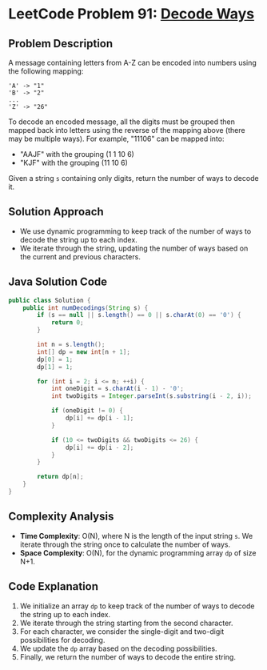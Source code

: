 # LeetCode Problem 91: [Decode Ways](https://leetcode.com/problems/decode-ways/)

## Problem Description
A message containing letters from A-Z can be encoded into numbers using the following mapping:
```
'A' -> "1"
'B' -> "2"
...
'Z' -> "26"
```
To decode an encoded message, all the digits must be grouped then mapped back into letters using the reverse of the mapping above (there may be multiple ways). For example, "11106" can be mapped into:
- "AAJF" with the grouping (1 1 10 6)
- "KJF" with the grouping (11 10 6)

Given a string `s` containing only digits, return the number of ways to decode it.

## Solution Approach
- We use dynamic programming to keep track of the number of ways to decode the string up to each index.
- We iterate through the string, updating the number of ways based on the current and previous characters.

## Java Solution Code

```java
public class Solution {
    public int numDecodings(String s) {
        if (s == null || s.length() == 0 || s.charAt(0) == '0') {
            return 0;
        }

        int n = s.length();
        int[] dp = new int[n + 1];
        dp[0] = 1;
        dp[1] = 1;

        for (int i = 2; i <= n; ++i) {
            int oneDigit = s.charAt(i - 1) - '0';
            int twoDigits = Integer.parseInt(s.substring(i - 2, i));

            if (oneDigit != 0) {
                dp[i] += dp[i - 1];
            }

            if (10 <= twoDigits && twoDigits <= 26) {
                dp[i] += dp[i - 2];
            }
        }

        return dp[n];
    }
}
```

## Complexity Analysis
- **Time Complexity**: O(N), where N is the length of the input string `s`. We iterate through the string once to calculate the number of ways.
- **Space Complexity**: O(N), for the dynamic programming array `dp` of size N+1.

## Code Explanation
1. We initialize an array `dp` to keep track of the number of ways to decode the string up to each index.
2. We iterate through the string starting from the second character.
3. For each character, we consider the single-digit and two-digit possibilities for decoding.
4. We update the `dp` array based on the decoding possibilities.
5. Finally, we return the number of ways to decode the entire string.
